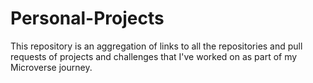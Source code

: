# Personal-Projects
This repository is an aggregation of links to all the repositories and pull requests of projects and challenges that I've worked on as part of my Microverse journey.
